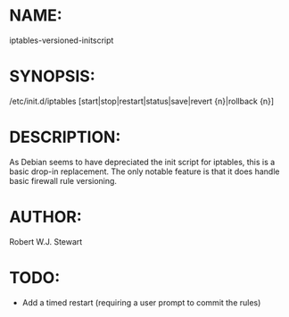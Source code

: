 NAME:
========
iptables-versioned-initscript

SYNOPSIS:
========
/etc/init.d/iptables [start|stop|restart|status|save|revert {n}|rollback {n}]

DESCRIPTION:
========
As Debian seems to have depreciated the init script for iptables, this is a basic drop-in replacement. The only notable feature is that it does handle basic firewall rule versioning.

AUTHOR:
========
Robert W.J. Stewart

TODO:
========
 - Add a timed restart (requiring a user prompt to commit the rules)


